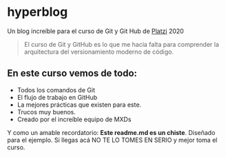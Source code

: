 # hyperblog
Un blog increíble para el curso de Git y Git Hub de [Platzi](https://platzi.com) 2020

> El curso de Git y GitHub es lo que me hacía falta para comprender la arquitectura del versionamiento moderno de código.

## En este curso vemos de todo:
* Todos los comandos de Git
* El flujo de trabajo en GitHub
* La mejores prácticas que existen para este.
* Trucos muy buenos.
* Creado por el increíble equipo de MXDs

Y como un amable recordatorio: **Este readme.md es un chiste**. Diseñado para el ejemplo. Si llegas acá NO TE LO TOMES EN SERIO y mejor toma el curso.  